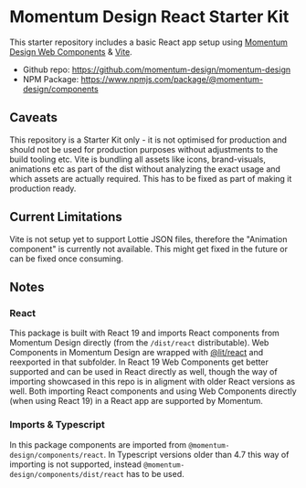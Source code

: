 # Momentum Design React Starter Kit

This starter repository includes a basic React app setup using [Momentum Design Web Components](https://momentum-design.github.io/momentum-design/en/components/) & [Vite](https://vite.dev/).

- Github repo: <https://github.com/momentum-design/momentum-design>
- NPM Package: <https://www.npmjs.com/package/@momentum-design/components>

## Caveats

This repository is a Starter Kit only - it is not optimised for production and should not be used for production purposes without adjustments to the build tooling etc.
Vite is bundling all assets like icons, brand-visuals, animations etc as part of the dist without analyzing the exact usage
and which assets are actually required. This has to be fixed as part of making it production ready.

## Current Limitations

Vite is not setup yet to support Lottie JSON files, therefore the "Animation component" is currently not available.
This might get fixed in the future or can be fixed once consuming.

## Notes

### React

This package is built with React 19 and imports React components from Momentum Design directly (from the `/dist/react` distributable). Web Components in Momentum Design are wrapped with [@lit/react](https://lit.dev/docs/frameworks/react/) and reexported in that subfolder.
In React 19 Web Components get better supported and can be used in React directly as well, though the way of importing showcased in this repo is in aligment with older React versions as well.
Both importing React components and using Web Components directly (when using React 19) in a React app are supported by Momentum.

### Imports & Typescript

In this package components are imported from `@momentum-design/components/react`. In Typescript versions older than 4.7 this way of importing is not supported, instead `@momentum-design/components/dist/react` has to be used.
